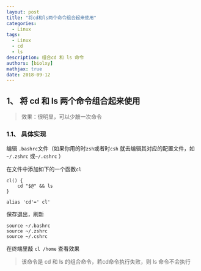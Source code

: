 ```yaml
---
layout: post
title: "将cd和ls两个命令组合起来使用"
categories:
  - Linux
tags: 
  - Linux
  - cd
  - ls
description: 组合cd 和 ls 命令
authors: [biolxy]
mathjax: true
date: 2018-09-12
---
```












## 1、 将 cd 和 ls 两个命令组合起来使用

>  效果：很明显，可以少敲一次命令

### 1.1、 具体实现

编辑 `.bashrc`文件（如果你用的时`zsh`或者时`csh` 就去编辑其对应的配置文件，如`~/.zshrc` 或`~/.cshrc` ）

在文件中添加如下的一个函数`cl`

```shell
cl() {
    cd "$@" && ls
}

alias 'cd'=' cl'
```

保存退出，刷新

```shell
source ~/.bashrc 
source ~/.zshrc
source ~/.cshrc
```

在终端里敲 `cl /home` 查看效果

> 该命令是 cd 和 ls 的组合命令，若cd命令执行失败，则 ls 命令不会执行

